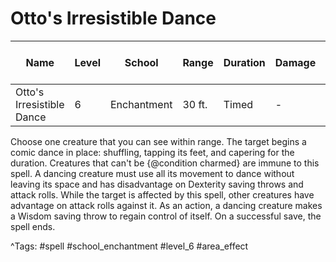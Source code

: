 # Otto's Irresistible Dance

| Name | Level | School | Range | Duration | Damage | Save DC & Type |
|------|-------|--------|-------|----------|--------|----------------|
| Otto's Irresistible Dance | 6 | Enchantment | 30 ft. | Timed | - | - |

Choose one creature that you can see within range. The target begins a comic dance in place: shuffling, tapping its feet, and capering for the duration. Creatures that can't be {@condition charmed} are immune to this spell. A dancing creature must use all its movement to dance without leaving its space and has disadvantage on Dexterity saving throws and attack rolls. While the target is affected by this spell, other creatures have advantage on attack rolls against it. As an action, a dancing creature makes a Wisdom saving throw to regain control of itself. On a successful save, the spell ends.

^Tags: #spell #school_enchantment #level_6 #area_effect